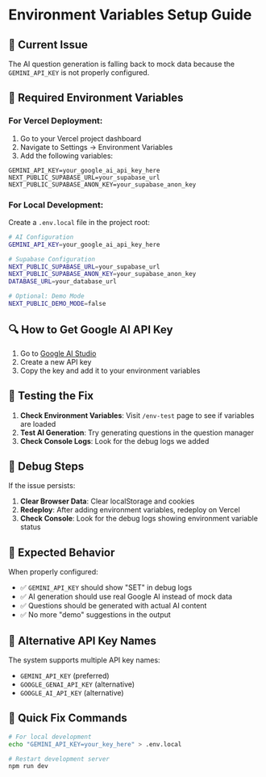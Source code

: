 # Environment Variables Setup Guide

## 🚨 Current Issue
The AI question generation is falling back to mock data because the `GEMINI_API_KEY` is not properly configured.

## 🔧 Required Environment Variables

### For Vercel Deployment:
1. Go to your Vercel project dashboard
2. Navigate to Settings → Environment Variables
3. Add the following variables:

```
GEMINI_API_KEY=your_google_ai_api_key_here
NEXT_PUBLIC_SUPABASE_URL=your_supabase_url
NEXT_PUBLIC_SUPABASE_ANON_KEY=your_supabase_anon_key
```

### For Local Development:
Create a `.env.local` file in the project root:

```bash
# AI Configuration
GEMINI_API_KEY=your_google_ai_api_key_here

# Supabase Configuration
NEXT_PUBLIC_SUPABASE_URL=your_supabase_url
NEXT_PUBLIC_SUPABASE_ANON_KEY=your_supabase_anon_key
DATABASE_URL=your_database_url

# Optional: Demo Mode
NEXT_PUBLIC_DEMO_MODE=false
```

## 🔍 How to Get Google AI API Key

1. Go to [Google AI Studio](https://makersuite.google.com/app/apikey)
2. Create a new API key
3. Copy the key and add it to your environment variables

## 🧪 Testing the Fix

1. **Check Environment Variables**: Visit `/env-test` page to see if variables are loaded
2. **Test AI Generation**: Try generating questions in the question manager
3. **Check Console Logs**: Look for the debug logs we added

## 🐛 Debug Steps

If the issue persists:

1. **Clear Browser Data**: Clear localStorage and cookies
2. **Redeploy**: After adding environment variables, redeploy on Vercel
3. **Check Console**: Look for the debug logs showing environment variable status

## 📝 Expected Behavior

When properly configured:
- ✅ `GEMINI_API_KEY` should show "SET" in debug logs
- ✅ AI generation should use real Google AI instead of mock data
- ✅ Questions should be generated with actual AI content
- ✅ No more "demo" suggestions in the output

## 🔄 Alternative API Key Names

The system supports multiple API key names:
- `GEMINI_API_KEY` (preferred)
- `GOOGLE_GENAI_API_KEY` (alternative)
- `GOOGLE_AI_API_KEY` (alternative)

## 🚀 Quick Fix Commands

```bash
# For local development
echo "GEMINI_API_KEY=your_key_here" > .env.local

# Restart development server
npm run dev
``` 